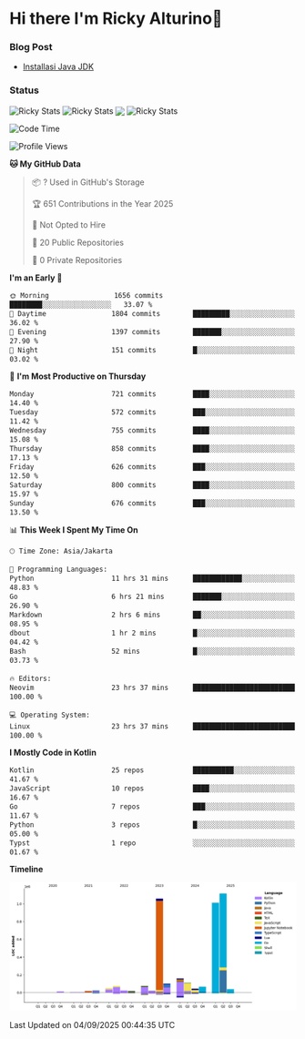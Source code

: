 # Hi there I'm Ricky Alturino👋

### Blog Post

<!-- BLOG-POST-LIST:START -->

- [Installasi Java JDK](https://onirutla.medium.com/installasi-java-jdk-ec701beeb5cb?source=rss-d9d81c918cc9------2)
<!-- BLOG-POST-LIST:END -->

### Status

<img align="center" alt="Ricky Stats" src="https://github-readme-stats.vercel.app/api?username=Alturino&theme=dark&show_icons=true&hide_border=false" />
<img align="center" alt="Ricky Stats" src="https://github-readme-stats.vercel.app/api/top-langs/?username=Alturino&theme=dark&show_icons=true&layout=compact"/>
<img align="center" width="640px" src="https://github-readme-stats.vercel.app/api/wakatime?username=Alturino&layout=compact&hide_border=true&theme=dark">
<img align="center" alt="Ricky Stats" src="https://leetcard.jacoblin.cool/alturino?border=0&radius=20&ext=activity"/>

<!--START_SECTION:waka-->
![Code Time](http://img.shields.io/badge/Code%20Time-1%2C415%20hrs%2011%20mins-blue)

![Profile Views](http://img.shields.io/badge/Profile%20Views-0-blue)

**🐱 My GitHub Data** 

> 📦 ? Used in GitHub's Storage 
 > 
> 🏆 651 Contributions in the Year 2025
 > 
> 🚫 Not Opted to Hire
 > 
> 📜 20 Public Repositories 
 > 
> 🔑 0 Private Repositories 
 > 
**I'm an Early 🐤** 

```text
🌞 Morning                1656 commits        ████████░░░░░░░░░░░░░░░░░   33.07 % 
🌆 Daytime                1804 commits        █████████░░░░░░░░░░░░░░░░   36.02 % 
🌃 Evening                1397 commits        ███████░░░░░░░░░░░░░░░░░░   27.90 % 
🌙 Night                  151 commits         █░░░░░░░░░░░░░░░░░░░░░░░░   03.02 % 
```
📅 **I'm Most Productive on Thursday** 

```text
Monday                   721 commits         ████░░░░░░░░░░░░░░░░░░░░░   14.40 % 
Tuesday                  572 commits         ███░░░░░░░░░░░░░░░░░░░░░░   11.42 % 
Wednesday                755 commits         ████░░░░░░░░░░░░░░░░░░░░░   15.08 % 
Thursday                 858 commits         ████░░░░░░░░░░░░░░░░░░░░░   17.13 % 
Friday                   626 commits         ███░░░░░░░░░░░░░░░░░░░░░░   12.50 % 
Saturday                 800 commits         ████░░░░░░░░░░░░░░░░░░░░░   15.97 % 
Sunday                   676 commits         ███░░░░░░░░░░░░░░░░░░░░░░   13.50 % 
```


📊 **This Week I Spent My Time On** 

```text
🕑︎ Time Zone: Asia/Jakarta

💬 Programming Languages: 
Python                   11 hrs 31 mins      ████████████░░░░░░░░░░░░░   48.83 % 
Go                       6 hrs 21 mins       ███████░░░░░░░░░░░░░░░░░░   26.90 % 
Markdown                 2 hrs 6 mins        ██░░░░░░░░░░░░░░░░░░░░░░░   08.95 % 
dbout                    1 hr 2 mins         █░░░░░░░░░░░░░░░░░░░░░░░░   04.42 % 
Bash                     52 mins             █░░░░░░░░░░░░░░░░░░░░░░░░   03.73 % 

🔥 Editors: 
Neovim                   23 hrs 37 mins      █████████████████████████   100.00 % 

💻 Operating System: 
Linux                    23 hrs 37 mins      █████████████████████████   100.00 % 
```

**I Mostly Code in Kotlin** 

```text
Kotlin                   25 repos            ██████████░░░░░░░░░░░░░░░   41.67 % 
JavaScript               10 repos            ████░░░░░░░░░░░░░░░░░░░░░   16.67 % 
Go                       7 repos             ███░░░░░░░░░░░░░░░░░░░░░░   11.67 % 
Python                   3 repos             █░░░░░░░░░░░░░░░░░░░░░░░░   05.00 % 
Typst                    1 repo              ░░░░░░░░░░░░░░░░░░░░░░░░░   01.67 % 
```



**Timeline**

![Lines of Code chart](https://raw.githubusercontent.com/Alturino/Alturino/main/assets/bar_graph.png)


 Last Updated on 04/09/2025 00:44:35 UTC
<!--END_SECTION:waka-->
